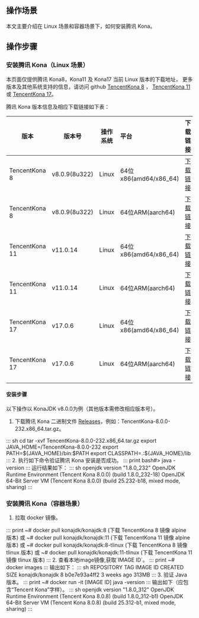 ## 操作场景
本文主要介绍在 Linux 场景和容器场景下，如何安装腾讯 Kona。


## 操作步骤
### 安装腾讯 Kona（Linux 场景）


本页面仅提供腾讯 Kona8，Kona11 及 Kona17 当前 Linux 版本的下载地址， 更多版本及其他系统支持的信息，请访问 github   [TencentKona 8](https://github.com/Tencent/TencentKona-8/)  ， [TencentKona 11](https://github.com/Tencent/TencentKona-11/) 或 [TencentKona 17](https://github.com/Tencent/TencentKona-17)。

腾讯 Kona 版本信息及相应下载链接如下表：

|版本|版本号|操作系统|平台|下载链接|
|------|----------|------------|:-----|-------------|
|TencentKona 8| v8.0.9(8u322)|Linux|64位x86(amd64/x86_64)|[下载链接](https://github.com/Tencent/TencentKona-8/releases/download/8.0.9-GA/TencentKona8.0.9.b1_jdk_linux-x86_64_8u322.tar.gz)|
|TencentKona 8| v8.0.9(8u322)|Linux|64位ARM(aarch64)|[下载链接](https://github.com/Tencent/TencentKona-8/releases/download/8.0.9-GA/TencentKona8.0.9.b1_jdk_linux-aarch64_8u322.tar.gz)|
|TencentKona 11| v11.0.14|Linux|64位x86(amd64/x86_64)|[下载链接](https://github.com/Tencent/TencentKona-11/releases/download/kona11.0.14/TencentKona-11.0.14.b1-jdk_linux-x86_64.tar.gz)|
|TencentKona 11| v11.0.14|Linux|64位ARM(aarch64)|[下载链接](https://github.com/Tencent/TencentKona-11/releases/download/kona11.0.14/TencentKona-11.0.14.b1-jdk_linux-aarch64.tar.gz)|
|TencentKona 17| v17.0.6|Linux|64位x86(amd64/x86_64)|[下载链接](https://github.com/Tencent/TencentKona-17/releases/download/TencentKona-17.0.6/TencentKona-17.0.6.b1-jdk_linux-x86_64.tar.gz)|
|TencentKona 17| v17.0.6|Linux|64位ARM(aarch64)|[下载链接](https://github.com/Tencent/TencentKona-17/releases/download/TencentKona-17.0.6/TencentKona-17.0.6.b1-jdk_linux-aarch64.tar.gz)|


#### 安装步骤
以下操作以 KonaJDK v8.0.0为例（其他版本需修改相应版本号）。

1. 下载腾讯 Kona 二进制文件 [Releases](https://github.com/Tencent/TencentKona-8/releases)，例如：TencentKona-8.0.0-232.x86_64.tar.gz。
<dx-codeblock>
:::  sh
   cd <Install_Path>
   tar -xvf TencentKona-8.0.0-232.x86_64.tar.gz
   export JAVA_HOME=<Install_Path>/TencentKona-8.0.0-232
   export PATH=${JAVA_HOME}/bin:$PATH
   export CLASSPATH=.:${JAVA_HOME}/lib
:::
</dx-codeblock>
2. 执行如下命令验证腾讯 Kona 安装是否成功。
<dx-codeblock>
:::  print
   bash#> java -version
:::
</dx-codeblock>
   运行结果如下：
<dx-codeblock>
:::  sh
   openjdk version "1.8.0_232"
   OpenJDK Runtime Environment (Tencent Kona 8.0.0) (build 1.8.0_232-18)
   OpenJDK 64-Bit Server VM (Tencent Kona 8.0.0) (build 25.232-b18, mixed mode, sharing)
:::
</dx-codeblock>


### 安装腾讯 Kona（容器场景）

1. 拉取 docker 镜像。
<dx-codeblock>
:::  print
	~# docker pull konajdk/konajdk:8 (下载 TencentKona 8 镜像 alpine 版本)
	或
	~# docker pull konajdk/konajdk:11 (下载 TencentKona 11 镜像 alpine 版本)
	或
	~# docker pull konajdk/konajdk:8-tlinux (下载 TencentKona 8 镜像 tlinux 版本)
	或
	~# docker pull konajdk/konajdk:11-tlinux (下载 TencentKona 11 镜像 tlinux 版本)
:::
</dx-codeblock>
2. 查看本地image镜像,获取`IMAGE ID`。
<dx-codeblock>
:::  print
	~# docker images
:::
</dx-codeblock>
	输出如下：
<dx-codeblock>
:::  sh
	REPOSITORY          TAG                 IMAGE ID            CREATED             SIZE
	konajdk/konajdk      8              b0e7e93a4ff2        3 weeks ago         313MB
:::
</dx-codeblock>
3. 验证 Java 版本。
<dx-codeblock>
:::  print
	~# docker run -it [IMAGE ID] java -version
:::
</dx-codeblock>
	输出如下（应包含“Tencent Kona”字样）。
<dx-codeblock>
:::  sh
	openjdk version "1.8.0_312"
	OpenJDK Runtime Environment (Tencent Kona 8.0.8) (build 1.8.0_312-b1)
	OpenJDK 64-Bit Server VM (Tencent Kona 8.0.8) (build 25.312-b1, mixed mode, sharing)
:::
</dx-codeblock>


